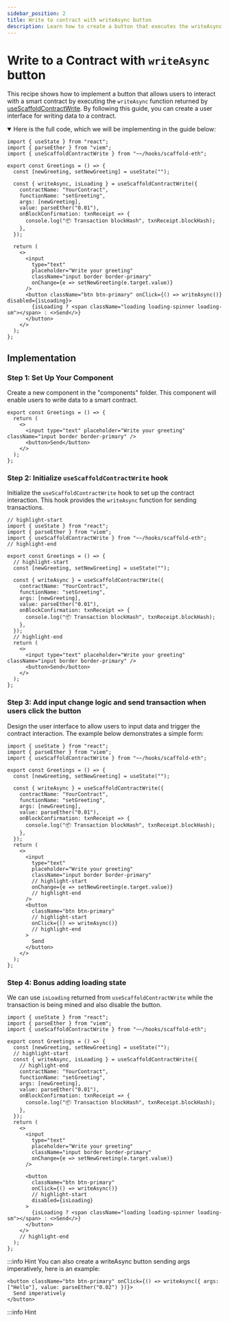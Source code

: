 ```yaml
---
sidebar_position: 2
title: Write to contract with writeAsync button
description: Learn how to create a button that executes the writeAsync function to interact with a smart contract.
---
```


# Write to a Contract with `writeAsync` button

This recipe shows how to implement a button that allows users to interact with a smart contract by executing the `writeAsync` function returned by [useScaffoldContractWrite](/hooks/useScaffoldContractWrite). By following this guide, you can create a user interface for writing data to a contract.

<details open>
<summary>Here is the full code, which we will be implementing in the guide below:</summary>

```tsx title="components/Greetings.tsx"
import { useState } from "react";
import { parseEther } from "viem";
import { useScaffoldContractWrite } from "~~/hooks/scaffold-eth";

export const Greetings = () => {
  const [newGreeting, setNewGreeting] = useState("");

  const { writeAsync, isLoading } = useScaffoldContractWrite({
    contractName: "YourContract",
    functionName: "setGreeting",
    args: [newGreeting],
    value: parseEther("0.01"),
    onBlockConfirmation: txnReceipt => {
      console.log("📦 Transaction blockHash", txnReceipt.blockHash);
    },
  });

  return (
    <>
      <input
        type="text"
        placeholder="Write your greeting"
        className="input border border-primary"
        onChange={e => setNewGreeting(e.target.value)}
      />
      <button className="btn btn-primary" onClick={() => writeAsync()} disabled={isLoading}>
        {isLoading ? <span className="loading loading-spinner loading-sm"></span> : <>Send</>}
      </button>
    </>
  );
};
```

</details>

## Implementation

### Step 1: Set Up Your Component

Create a new component in the "components" folder. This component will enable users to write data to a smart contract.

```tsx title="components/Greetings.tsx"
export const Greetings = () => {
  return (
    <>
      <input type="text" placeholder="Write your greeting" className="input border border-primary" />
      <button>Send</button>
    </>
  );
};
```

### Step 2: Initialize `useScaffoldContractWrite` hook

Initialize the `useScaffoldContractWrite` hook to set up the contract interaction. This hook provides the `writeAsync` function for sending transactions.

```tsx
// highlight-start
import { useState } from "react";
import { parseEther } from "viem";
import { useScaffoldContractWrite } from "~~/hooks/scaffold-eth";
// highlight-end

export const Greetings = () => {
  // highlight-start
  const [newGreeting, setNewGreeting] = useState("");

  const { writeAsync } = useScaffoldContractWrite({
    contractName: "YourContract",
    functionName: "setGreeting",
    args: [newGreeting],
    value: parseEther("0.01"),
    onBlockConfirmation: txnReceipt => {
      console.log("📦 Transaction blockHash", txnReceipt.blockHash);
    },
  });
  // highlight-end
  return (
    <>
      <input type="text" placeholder="Write your greeting" className="input border border-primary" />
      <button>Send</button>
    </>
  );
};
```

### Step 3: Add input change logic and send transaction when users click the button

Design the user interface to allow users to input data and trigger the contract interaction. The example below demonstrates a simple form:

```tsx
import { useState } from "react";
import { parseEther } from "viem";
import { useScaffoldContractWrite } from "~~/hooks/scaffold-eth";

export const Greetings = () => {
  const [newGreeting, setNewGreeting] = useState("");

  const { writeAsync } = useScaffoldContractWrite({
    contractName: "YourContract",
    functionName: "setGreeting",
    args: [newGreeting],
    value: parseEther("0.01"),
    onBlockConfirmation: txnReceipt => {
      console.log("📦 Transaction blockHash", txnReceipt.blockHash);
    },
  });
  return (
    <>
      <input
        type="text"
        placeholder="Write your greeting"
        className="input border border-primary"
        // highlight-start
        onChange={e => setNewGreeting(e.target.value)}
        // highlight-end
      />
      <button
        className="btn btn-primary"
        // highlight-start
        onClick={() => writeAsync()}
        // highlight-end
      >
        Send
      </button>
    </>
  );
};
```

### Step 4: Bonus adding loading state

We can use `isLoading` returned from `useScaffoldContractWrite` while the transaction is being mined and also disable the button.

```tsx
import { useState } from "react";
import { parseEther } from "viem";
import { useScaffoldContractWrite } from "~~/hooks/scaffold-eth";

export const Greetings = () => {
  const [newGreeting, setNewGreeting] = useState("");
  // highlight-start
  const { writeAsync, isLoading } = useScaffoldContractWrite({
    // highlight-end
    contractName: "YourContract",
    functionName: "setGreeting",
    args: [newGreeting],
    value: parseEther("0.01"),
    onBlockConfirmation: txnReceipt => {
      console.log("📦 Transaction blockHash", txnReceipt.blockHash);
    },
  });
  return (
    <>
      <input
        type="text"
        placeholder="Write your greeting"
        className="input border border-primary"
        onChange={e => setNewGreeting(e.target.value)}
      />

      <button
        className="btn btn-primary"
        onClick={() => writeAsync()}
        // highlight-start
        disabled={isLoading}
      >
        {isLoading ? <span className="loading loading-spinner loading-sm"></span> : <>Send</>}
      </button>
    </>
    // highlight-end
  );
};
```

:::info Hint
You can also create a writeAsync button sending args imperatively, here is an example:

```tsx
<button className="btn btn-primary" onClick={() => writeAsync({ args: ["Hello"], value: parseEther("0.02") })}>
  Send imperatively
</button>
```

:::info Hint
